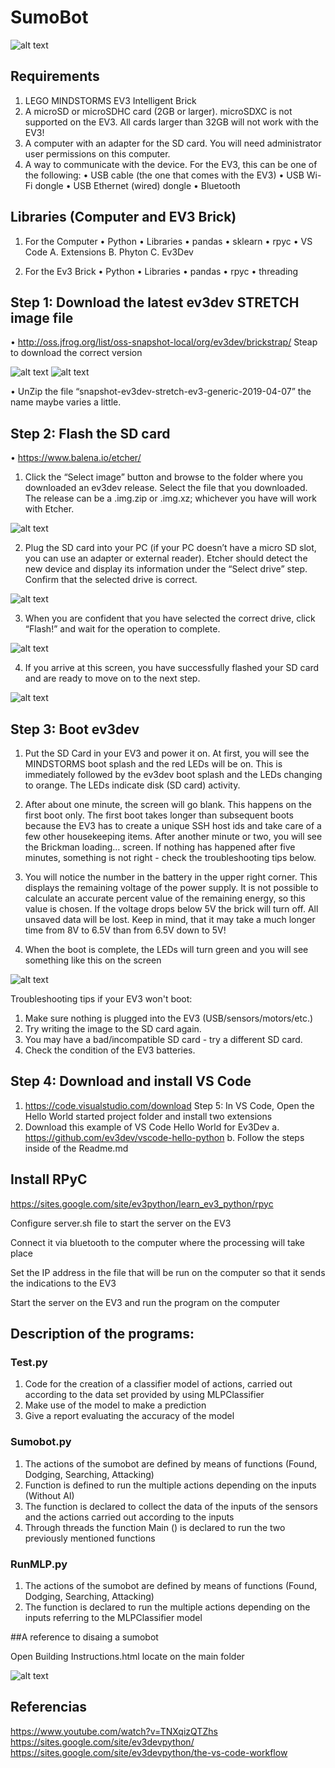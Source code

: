 # SumoBot
![alt text](https://github.com/DanielAbner71/Sumo/blob/master/Img/Img_1.jpg)
## Requirements
1.	LEGO MINDSTORMS EV3 Intelligent Brick
2.	A microSD or microSDHC card (2GB or larger). microSDXC is not supported on the EV3. All cards larger than 32GB will not work with the EV3!
3.	A computer with an adapter for the SD card. You will need administrator user permissions on this computer.
4.	A way to communicate with the device. For the EV3, this can be one of the following:
•	USB cable (the one that comes with the EV3)
•	USB Wi-Fi dongle
•	USB Ethernet (wired) dongle
•	Bluetooth
## Libraries (Computer and EV3 Brick)
1. For the Computer
•	Python
•	Libraries
•	pandas
•	sklearn
•	rpyc
•	VS Code
    A. Extensions
    B. Phyton
    C. Ev3Dev

2. For the Ev3 Brick
•	Python
•	Libraries
•	pandas
•	rpyc
•	threading


## Step 1: Download the latest ev3dev STRETCH image file
•	http://oss.jfrog.org/list/oss-snapshot-local/org/ev3dev/brickstrap/ 
    Steap to download the correct version

![alt text](https://github.com/DanielAbner71/Sumo/blob/master/Img/1.png)
![alt text](https://github.com/DanielAbner71/Sumo/blob/master/Img/2.png)
 
•	UnZip the file “snapshot-ev3dev-stretch-ev3-generic-2019-04-07” the name maybe varies a little.
## Step 2: Flash the SD card
•	https://www.balena.io/etcher/
1.	Click the “Select image” button and browse to the folder where you downloaded an ev3dev release. Select the file that you downloaded. The release can be a .img.zip or .img.xz; whichever you have will work with Etcher.
 
![alt text](https://github.com/DanielAbner71/Sumo/blob/master/Img/3.png)

2.	Plug the SD card into your PC (if your PC doesn’t have a micro SD slot, you can use an adapter or external reader). Etcher should detect the new device and display its information under the “Select drive” step. Confirm that the selected drive is correct.
 
![alt text](https://github.com/DanielAbner71/Sumo/blob/master/Img/4.png)

3.	When you are confident that you have selected the correct drive, click “Flash!” and wait for the operation to complete.
 
![alt text](https://github.com/DanielAbner71/Sumo/blob/master/Img/5.png)

4.	If you arrive at this screen, you have successfully flashed your SD card and are ready to move on to the next step.
 
![alt text](https://github.com/DanielAbner71/Sumo/blob/master/Img/6.png)

## Step 3: Boot ev3dev
1.	Put the SD Card in your EV3 and power it on. At first, you will see the MINDSTORMS boot splash and the red LEDs will be on. This is immediately followed by the ev3dev boot splash and the LEDs changing to orange. The LEDs indicate disk (SD card) activity.

2.	After about one minute, the screen will go blank. This happens on the first boot only. The first boot takes longer than subsequent boots because the EV3 has to create a unique SSH host ids and take care of a few other housekeeping items. After another minute or two, you will see the Brickman loading… screen. If nothing has happened after five minutes, something is not right - check the troubleshooting tips below.

3.	You will notice the number in the battery in the upper right corner. This displays the remaining voltage of the power supply. It is not possible to calculate an accurate percent value of the remaining energy, so this value is chosen. If the voltage drops below 5V the brick will turn off. All unsaved data will be lost. Keep in mind, that it may take a much longer time from 8V to 6.5V than from 6.5V down to 5V!

4.	When the boot is complete, the LEDs will turn green and you will see something like this on the screen

![alt text](https://github.com/DanielAbner71/Sumo/blob/master/Img/7.png)
 
Troubleshooting tips if your EV3 won't boot:
1.	Make sure nothing is plugged into the EV3 (USB/sensors/motors/etc.)
2.	Try writing the image to the SD card again.
3.	You may have a bad/incompatible SD card - try a different SD card.
4.	Check the condition of the EV3 batteries.
## Step 4: Download and install VS Code
1.	https://code.visualstudio.com/download
Step 5: In VS Code, Open the Hello World started project folder and install two extensions
1.	Download this example of VS Code Hello World for Ev3Dev 
a.	https://github.com/ev3dev/vscode-hello-python
b.	Follow the steps inside of the Readme.md

## Install RPyC
https://sites.google.com/site/ev3python/learn_ev3_python/rpyc

Configure server.sh file to start the server on the EV3

Connect it via bluetooth to the computer where the processing will take place

Set the IP address in the file that will be run on the computer so that it sends the indications to the EV3

Start the server on the EV3 and run the program on the computer

## Description of the programs:
### Test.py
1. Code for the creation of a classifier model of actions, carried out according to the data set provided by using MLPClassifier
2. Make use of the model to make a prediction
3. Give a report evaluating the accuracy of the model

### Sumobot.py
1. The actions of the sumobot are defined by means of functions (Found, Dodging, Searching, Attacking)
2. Function is defined to run the multiple actions depending on the inputs (Without AI)
3. The function is declared to collect the data of the inputs of the sensors and the actions carried out according to the inputs
4. Through threads the function Main () is declared to run the two previously mentioned functions

### RunMLP.py
1. The actions of the sumobot are defined by means of functions (Found, Dodging, Searching, Attacking)
2. The function is declared to run the multiple actions depending on the inputs referring to the MLPClassifier model

##A reference to disaing a sumobot

Open Building Instructions.html locate on the main folder 

![alt text](https://github.com/DanielAbner71/Sumo/blob/master/Img/8.png)

## Referencias 
https://www.youtube.com/watch?v=TNXqizQTZhs
https://sites.google.com/site/ev3devpython/
https://sites.google.com/site/ev3devpython/the-vs-code-workflow
